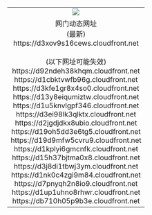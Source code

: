 ﻿<table>
  <tr></tr>
  <tr><td colspan=2 align=center><img src="https://d3xov9s16cews.cloudfront.net/Up/oGate.jpg" /></td></tr>
  <tr><td colspan=2 align=center>网门动态网址<br/>(最新)
<br>https://d3xov9s16cews.cloudfront.net
<br/><br/>(以下网址可能失效)
<br>https://d92ndeh38khqm.cloudfront.net
<br>https://d1cbktvwfb96g.cloudfront.net
<br>https://d3kfe1gr8x4so0.cloudfront.net
<br>https://d13y8eiqumiztw.cloudfront.net
<br>https://d1u5knvlgpf346.cloudfront.net
<br>https://d3ei98lk3qlktx.cloudfront.net
<br>https://d2jgdjdkx8ubio.cloudfront.net
<br>https://d19oh5dd3e6tg5.cloudfront.net
<br>https://d19d9mfw5cvru9.cloudfront.net
<br>https://d1kplyi6gmcnfk.cloudfront.net
<br>https://d15h37bjtma0x8.cloudfront.net
<br>https://d3j8di1tbwj3ym.cloudfront.net
<br>https://d1nk0c4zgi9m84.cloudfront.net
<br>https://d7pnyqh2n8io9.cloudfront.net
<br>https://d1up1uhno8rhwr.cloudfront.net
<br>https://db710h05p9b3e.cloudfront.net
    </td>
  </tr>
</table>
